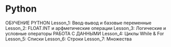# Python
ОБУЧЕНИЕ PYTHON
Lesson_1: Ввод-вывод и базовые переменные
Lesson_2: FLOAT.INT и арфметические операции
Lesson_3: Логические и условные операторы
РАБОТА С ДАННЫМИ
Lesson_4: Циклы While & For
Lesson_5: Списки
Lesson_6: Строки
Lesson_7: Множества
